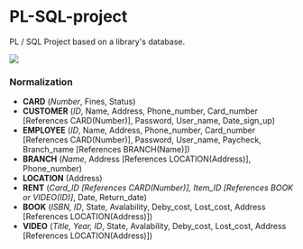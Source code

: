 # PL-SQL-project
PL / SQL Project based on a library's database.

<img src="https://i.imgur.com/c0NVbry.png">

<h3>Normalization</h3>
<ul>
	<li><b>CARD</b> (<i>Number</i>, Fines, Status)</li>
	<li><b>CUSTOMER</b> (<i>ID</i>, Name, Address, Phone_number, Card_number [References CARD(Number)], Password, User_name, Date_sign_up)</li>
	<li><b>EMPLOYEE</b> (<i>ID</i>, Name, Address, Phone_number, Card_number [References CARD(Number)], Password, User_name, Paycheck, Branch_name [References BRANCH(Name)])</li>
	<li><b>BRANCH</b> (<i>Name</i>, Address [References LOCATION(Address)], Phone_number)</li>
	<li><b>LOCATION</b> (Address)</li>
	<li><b>RENT</b> (<i>Card_ID [References CARD(Number)], Item_ID [References BOOK or VIDEO(ID)]</i>, Date, Return_date)</li>
	<li><b>BOOK</b> (<i>ISBN, ID</i>, State, Avalability, Deby_cost, Lost_cost, Address [References LOCATION(Address)])</li>
	<li><b>VIDEO</b> (<i>Title, Year, ID</i>, State, Avalability, Deby_cost, Lost_cost, Address [References LOCATION(Address)])</li>
</ul>